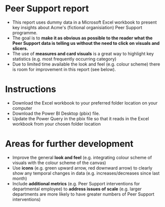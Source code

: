 # Peer Support report

* This report uses dummy data in a Microsoft Excel workbook to present key insights about Acme's (fictional organisiation) Peer Support programme.
* The goal is to **make it as obvious as possible to the reader what the Peer Support data is telling us without the need to click on visuals and slicers.**
* The use of **measures and card visuals** is a great way to highlight key statistics (e.g. most frequently occurring category)
* Due to limited time available the look and feel (e.g. colour scheme) there is room for improvement in this report (see below).

# Instructions

* Download the Excel workbook to your preferred folder location on your computer
* Download the Power BI Desktop (pbix) file.
* Update the Power Query in the pbix file so that it reads in the Excel workbook from your chosen folder location

# Areas for further development

* Improve the general **look and feel** (e.g. integrating colour scheme of visuals with the colour scheme of the canvas)
* Use **icons** (e.g. green upward arrow, red downward arrow) to clearly show any temporal changes in data (e.g. increases/decreases since last month)
* Include **additional metrics** (e.g. Peer Support interventions for departmental employee) to **address issues of scale** (e.g. larger departments are more likely to have greater numbers of Peer Support interventions)
